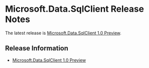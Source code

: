 # Microsoft.Data.SqlClient Release Notes

The latest release is [Microsoft.Data.SqlClient 1.0 Preview](1.0).

## Release Information

* [Microsoft.Data.SqlClient 1.0 Preview](1.0)
